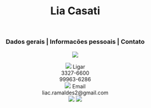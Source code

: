 <html>
<head>
<title>Lia Casati</title>
<link rel="stylesheet" href="css/estilo.css">
</head>
<body>
<center>
<header class="a">
<h1 class="a">Lia Casati</h1>
</header>
<nav><h3>Dados gerais | Informacões pessoais | Contato</h3></nav>
<article>
<p>
<img src="https://instagram.fvix2-1.fna.fbcdn.net/t51.2885-19/s150x150/14368955_102556240254744_8718379420097708032_n.jpg">
</p>

<footer>
<div class="a"><img src="http://www.cashbuyersofhomes.com/wp-content/uploads/2015/07/phone.png">
Ligar<br/>3327-6600<br/>99963-6286<br/>
</div>
<div class="b"><img src="https://cdn4.iconfinder.com/data/icons/pictype-free-vector-icons/16/contact-512.png">
Email<br/>liac.ramaldes2@gmail.com<br/>
</div>
<div class="c">
<a href="https://www.instagram.com/liacasati/?hl=pt-br"><img src="https://upload.wikimedia.org/wikipedia/commons/thumb/3/3e/Instagram_simple_icon.svg/240px-Instagram_simple_icon.svg.png"></a>
<a href="https://www.facebook.com/lia.casati.3"><img src="http://cdn.mysitemyway.com/icons-watermarks/simple-black/bfa/bfa_brands-facebook-square/bfa_brands-facebook-square_simple-black_512x512.png"></a>
</div>
</footer>
</body>
</html>
